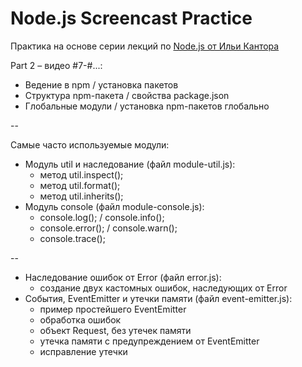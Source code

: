 # Node.js Screencast Practice

Практика на основе серии лекций по [Node.js от Ильи Кантора](http://learn.javascript.ru/screencast/nodejs)

Part 2 – видео #7-#...:

* Ведение в npm / установка пакетов
* Структура npm-пакета / свойства package.json
* Глобальные модули / установка npm-пакетов глобально

--

Самые часто используемые модули:
* Модуль util и наследование (файл module-util.js):
  - метод util.inspect();
  - метод util.format();
  - метод util.inherits();
* Модуль console (файл module-console.js):
  - console.log(); / console.info();
  - console.error(); / console.warn();
  - console.trace();

--

* Наследование ошибок от Error (файл error.js):
  - создание двух кастомных ошибок, наследующих от Error
* События, EventEmitter и утечки памяти (файл event-emitter.js):
  - пример простейшего EventEmitter
  - обработка ошибок
  - объект Request, без утечек памяти
  - утечка памяти с предупреждением от EventEmitter
  - исправление утечки
